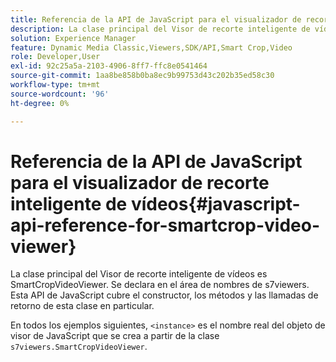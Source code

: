 ```yaml
---
title: Referencia de la API de JavaScript para el visualizador de recorte inteligente de vídeos
description: La clase principal del Visor de recorte inteligente de vídeos es SmartCropVideoViewer. Se declara en el área de nombres de s7viewers. Esta API de JavaScript cubre el constructor, los métodos y las llamadas de retorno de esta clase en particular.
solution: Experience Manager
feature: Dynamic Media Classic,Viewers,SDK/API,Smart Crop,Video
role: Developer,User
exl-id: 92c25a5a-2103-4906-8ff7-ffc8e0541464
source-git-commit: 1aa8be858b0ba8ec9b99753d43c202b35ed58c30
workflow-type: tm+mt
source-wordcount: '96'
ht-degree: 0%

---
```


# Referencia de la API de JavaScript para el visualizador de recorte inteligente de vídeos{#javascript-api-reference-for-smartcrop-video-viewer}

La clase principal del Visor de recorte inteligente de vídeos es SmartCropVideoViewer. Se declara en el área de nombres de s7viewers. Esta API de JavaScript cubre el constructor, los métodos y las llamadas de retorno de esta clase en particular.

En todos los ejemplos siguientes, `<instance>` es el nombre real del objeto de visor de JavaScript que se crea a partir de la clase `s7viewers.SmartCropVideoViewer`.

